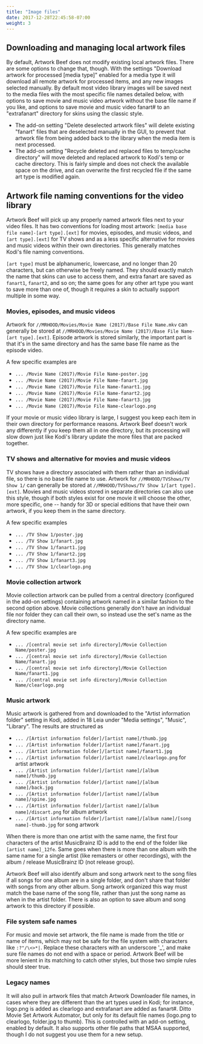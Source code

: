 ```yaml
---
title: "Image files"
date: 2017-12-28T22:45:58-07:00
weight: 3
---
```


## Downloading and managing local artwork files

By default, Artwork Beef does not modify existing local artwork files. There are some options
to change that, though. With the settings "Download artwork for processed [media type]"
enabled for a media type it will download all remote artwork for processed items, and any new images
selected manually. By default most video library images will be saved next to the media files
with the most specific file names detailed below, with options to save movie and music video artwork
without the base file name if you like, and options to save movie and music video fanart# to an
"extrafanart" directory for skins using the classic style.

- The add-on setting "Delete deselected artwork files" will delete existing "fanart" files that are
  deselected manually in the GUI, to prevent that artwork file from being added back to the library
  when the media item is next processed.
- The add-on setting "Recycle deleted and replaced files to temp/cache directory" will move
  deleted and replaced artwork to Kodi's temp or cache directory. This is fairly simple and
  does not check the available space on the drive, and can overwrite the first recycled file
  if the same art type is modified again.

## Artwork file naming conventions for the video library

Artwork Beef will pick up any properly named artwork files next to your video files. It has two
conventions for loading most artwork: `[media base file name]-[art type].[ext]` for movies,
episodes, and music videos, and `[art type].[ext]` for TV shows and as a less specific alternative for
movies and music videos within their own directories. This generally matches Kodi's file naming conventions.

`[art type]` must be alphanumeric, lowercase, and no longer than 20 characters, but can
otherwise be freely named. They should exactly match the name that skins can use to access
them, and extra fanart are saved as `fanart1`, `fanart2`, and so on; the same goes for any
other art type you want to save more than one of, though it requires a skin to actually support
multiple in some way.

### Movies, episodes, and music videos

Artwork for `//MRHOOD/Movies/Movie Name (2017)/Base File Name.mkv` can generally be stored at
`//MRHOOD/Movies/Movie Name (2017)/Base File Name-[art type].[ext]`. Episode artwork is stored similarly,
the important part is that it's in the same directory and has the same base file name as the episode video.

A few specific examples are

- `... /Movie Name (2017)/Movie File Name-poster.jpg`
- `... /Movie Name (2017)/Movie File Name-fanart.jpg`
- `... /Movie Name (2017)/Movie File Name-fanart1.jpg`
- `... /Movie Name (2017)/Movie File Name-fanart2.jpg`
- `... /Movie Name (2017)/Movie File Name-fanart3.jpg`
- `... /Movie Name (2017)/Movie File Name-clearlogo.png`

If your movie or music video library is large, I suggest you keep each item in their own directory
for performance reasons. Artwork Beef doesn't work any differently if you keep them all in one directory,
but its processing will slow down just like Kodi's library update the more files that are packed together.

### TV shows and alternative for movies and music videos

TV shows have a directory associated with them rather than an individual file, so there is no
base file name to use. Artwork for `//MRHOOD/TVShows/TV Show 1/` can generally be stored at
`//MRHOOD/TVShows/TV Show 1/[art type].[ext]`. Movies and music videos stored in separate directories
can also use this style, though if both styles exist for one movie it will choose the other,
more specific, one -- handy for 3D or special editions that have their own artwork, if you keep them
in the same directory.

A few specific examples

- `... /TV Show 1/poster.jpg`
- `... /TV Show 1/fanart.jpg`
- `... /TV Show 1/fanart1.jpg`
- `... /TV Show 1/fanart2.jpg`
- `... /TV Show 1/fanart3.jpg`
- `... /TV Show 1/clearlogo.png`

### Movie collection artwork

Movie collection artwork can be pulled from a central directory (configured in the add-on settings)
containing artwork named in a similar fashion to the second option above.
Movie collections generally don't have an individual file nor folder they can call their own,
so instead use the set's name as the directory name.

A few specific examples are

- `... /[central movie set info directory]/Movie Collection Name/poster.jpg`
- `... /[central movie set info directory]/Movie Collection Name/fanart.jpg`
- `... /[central movie set info directory]/Movie Collection Name/fanart1.jpg`
- `... /[central movie set info directory]/Movie Collection Name/clearlogo.png`

### Music artwork

Music artwork is gathered from and downloaded to the "Artist information folder" setting in Kodi,
added in 18 Leia under "Media settings", "Music", "Library". The results are structured as

- `... /[Artist information folder]/[artist name]/thumb.jpg`
- `... /[Artist information folder]/[artist name]/fanart.jpg`
- `... /[Artist information folder]/[artist name]/fanart1.jpg`
- `... /[Artist information folder]/[artist name]/clearlogo.png` for artist artwork
- `... /[Artist information folder]/[artist name]/[album name]/thumb.jpg`
- `... /[Artist information folder]/[artist name]/[album name]/back.jpg`
- `... /[Artist information folder]/[artist name]/[album name]/spine.jpg`
- `... /[Artist information folder]/[artist name]/[album name]/discart.png` for album artwork
- `... /[Artist information folder]/[artist name]/[album name]/[song name]-thumb.jpg` for song artwork

When there is more than one artist with the same name, the first four characters of the
artist MusicBrainz ID is add to the end of the folder like `[artist name]_12fe`. Same goes
when there is more than one album with the same name for a single artist (like remasters or
other recordings), with the album / release MusicBrainz ID (not release group).

Artwork Beef will also identify album and song artwork next to the song files if all songs for
one album are in a single folder, and don't share that folder with songs from any other album.
Song artwork organized this way must match the base name of the song file, rather than just the
song name as when in the artist folder. There is also an option to save album and song artwork
to this directory if possible.

### File system safe names
For music and movie set artwork, the file name is made from the title or name of items, which
may not be safe for the file system with characters like `:?"/\<>*|`. Replace these characters
with an underscore '_', and make sure file names do not end with a space or period.
Artwork Beef will be more lenient in its matching to catch other styles,
but those two simple rules should steer true.

### Legacy names

It will also pull in artwork files that match Artwork Downloader file names, in cases where
they are different than the art types used in Kodi; for instance, logo.png is added as clearlogo
and extrafanart are added as fanart#. Ditto Movie Set Artwork Automator, but only for its
default file names (logo.png to clearlogo, folder.jpg to thumb). This is controlled with an
add-on setting, enabled by default. It also supports other file paths that MSAA supported,
though I do not suggest you use them for a new setup.
